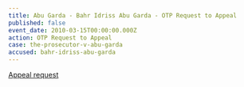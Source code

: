 ```yaml
---
title: Abu Garda - Bahr Idriss Abu Garda - OTP Request to Appeal
published: false
event_date: 2010-03-15T00:00:00.000Z
action: OTP Request to Appeal
case: the-prosecutor-v-abu-garda
accused: bahr-idriss-abu-garda
---
```



[Appeal request](https://www.icc-cpi.int/Pages/record.aspx?docNo=ICC-02/05-02/09-252-Red)